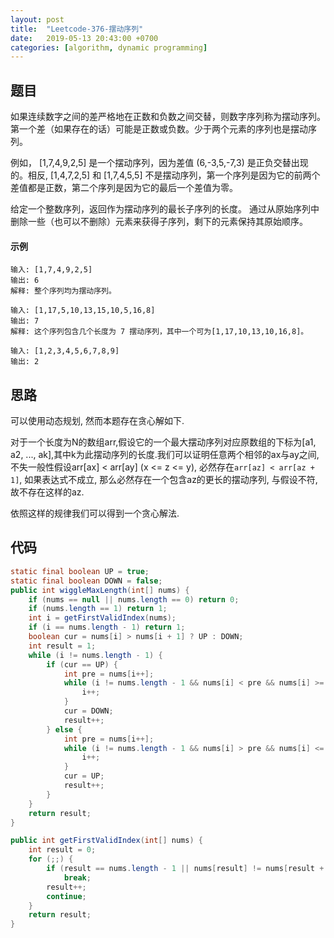```yaml
---
layout: post
title:  "Leetcode-376-摆动序列"
date:   2019-05-13 20:43:00 +0700
categories: [algorithm, dynamic programming]
---
```


## 题目
如果连续数字之间的差严格地在正数和负数之间交替，则数字序列称为摆动序列。第一个差（如果存在的话）可能是正数或负数。少于两个元素的序列也是摆动序列。

例如， [1,7,4,9,2,5] 是一个摆动序列，因为差值 (6,-3,5,-7,3) 是正负交替出现的。相反, [1,4,7,2,5] 和 [1,7,4,5,5] 不是摆动序列，第一个序列是因为它的前两个差值都是正数，第二个序列是因为它的最后一个差值为零。

给定一个整数序列，返回作为摆动序列的最长子序列的长度。 通过从原始序列中删除一些（也可以不删除）元素来获得子序列，剩下的元素保持其原始顺序。


#### 示例
```
输入: [1,7,4,9,2,5]
输出: 6 
解释: 整个序列均为摆动序列。

输入: [1,17,5,10,13,15,10,5,16,8]
输出: 7
解释: 这个序列包含几个长度为 7 摆动序列，其中一个可为[1,17,10,13,10,16,8]。

输入: [1,2,3,4,5,6,7,8,9]
输出: 2
```

## 思路
可以使用动态规划, 然而本题存在贪心解如下.

对于一个长度为N的数组arr,假设它的一个最大摆动序列对应原数组的下标为[a1, a2, ..., ak],其中k为此摆动序列的长度.我们可以证明任意两个相邻的ax与ay之间,不失一般性假设arr[ax] < arr[ay] (x <= z <= y), 必然存在`arr[az] < arr[az + 1]`, 如果表达式不成立, 那么必然存在一个包含az的更长的摆动序列, 与假设不符, 故不存在这样的az.

依照这样的规律我们可以得到一个贪心解法.

## 代码
```java
static final boolean UP = true;
static final boolean DOWN = false;
public int wiggleMaxLength(int[] nums) {
	if (nums == null || nums.length == 0) return 0;
	if (nums.length == 1) return 1;
	int i = getFirstValidIndex(nums);
	if (i == nums.length - 1) return 1;
	boolean cur = nums[i] > nums[i + 1] ? UP : DOWN;
	int result = 1;
	while (i != nums.length - 1) {
		if (cur == UP) {
			int pre = nums[i++];
			while (i != nums.length - 1 && nums[i] < pre && nums[i] >= nums[i + 1]) {
				i++;
			}
			cur = DOWN;
			result++;
		} else {
			int pre = nums[i++];
			while (i != nums.length - 1 && nums[i] > pre && nums[i] <= nums[i + 1]) {
				i++;
			}
			cur = UP;
			result++;
		}
	}
	return result;
}

public int getFirstValidIndex(int[] nums) {
	int result = 0;
	for (;;) {
		if (result == nums.length - 1 || nums[result] != nums[result + 1]) 
			break;
		result++;
		continue;
	}
	return result;
}
```
